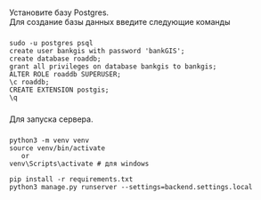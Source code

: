 ###
Установите базу Postgres.   
Для создание базы данных введите следующие команды
###
    sudo -u postgres psql
    create user bankgis with password 'bankGIS';
    create database roaddb;
    grant all privileges on database bankgis to bankgis;
    ALTER ROLE roaddb SUPERUSER;
    \c roaddb;
    CREATE EXTENSION postgis;
    \q

###
Для запуска сервера.
###
    python3 -m venv venv
    source venv/bin/activate 
       or
    venv\Scripts\activate # для windows

    pip install -r requirements.txt
    python3 manage.py runserver --settings=backend.settings.local
